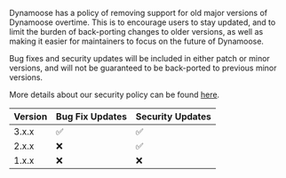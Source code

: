 Dynamoose has a policy of removing support for old major versions of Dynamoose overtime. This is to encourage users to stay updated, and to limit the burden of back-porting changes to older versions, as well as making it easier for maintainers to focus on the future of Dynamoose.

Bug fixes and security updates will be included in either patch or minor versions, and will not be guaranteed to be back-ported to previous minor versions.

More details about our security policy can be found [here](https://github.com/dynamoose/dynamoose/security/policy).

| Version | Bug Fix Updates    | Security Updates   |
| ------- | ------------------ | ------------------ |
| 3.x.x   | :white_check_mark: | :white_check_mark: |
| 2.x.x   | :x:                | :white_check_mark: |
| 1.x.x   | :x:                | :x:                |
